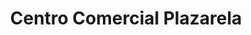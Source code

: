 ---
title: "Centro Comercial Plazarela"
url: /san-francisco-del-rincon/centro-comercial-plazarela/
shop: Einkaufszentrum
---